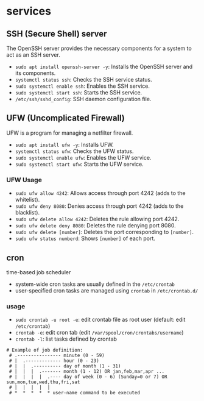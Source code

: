 # services
## SSH (Secure Shell) server
The OpenSSH server provides the necessary components for a system to act as an SSH server.

- `sudo apt install openssh-server -y`: Installs the OpenSSH server and its components.
- `systemctl status ssh`: Checks the SSH service status.
- `sudo systemctl enable ssh`: Enables the SSH service.
- `sudo systemctl start ssh`: Starts the SSH service.
- `/etc/ssh/sshd_config`: SSH daemon configuration file.

## UFW (Uncomplicated Firewall)
UFW is a program for managing a netfilter firewall.

- `sudo apt install ufw -y`: Installs UFW.
- `systemctl status ufw`: Checks the UFW status.
- `sudo systemctl enable ufw`: Enables the UFW service.
- `sudo systemctl start ufw`: Starts the UFW service.

### UFW Usage
- `sudo ufw allow 4242`: Allows access through port 4242 (adds to the whitelist).
- `sudo ufw deny 8080`: Denies access through port 4242 (adds to the blacklist).
- `sudo ufw delete allow 4242`: Deletes the rule allowing port 4242.
- `sudo ufw delete deny 8080`: Deletes the rule denying port 8080.
- `sudo ufw delete [number]`: Deletes the port corresponding to `[number]`.
- `sudo ufw status numberd`: Shows `[number]` of each port.

## cron
time-based job scheduler

* system-wide cron tasks are usually defined in the `/etc/crontab`
* user-specified cron tasks are managed using `crontab` in `/etc/crontab.d/`

### usage
* `sudo crontab -u root -e`: edit crontab file as root user (default: edit `/etc/crontab`)
* `crontab -e`: edit cron tab (edit `/var/spool/cron/crontabs/username`)
* `crontab -l`: list tasks defined by crontab

```
# Example of job definition:
 # .---------------- minute (0 - 59)
 # |  .------------- hour (0 - 23)
 # |  |  .---------- day of month (1 - 31)
 # |  |  |  .------- month (1 - 12) OR jan,feb,mar,apr ...
 # |  |  |  |  .---- day of week (0 - 6) (Sunday=0 or 7) OR sun,mon,tue,wed,thu,fri,sat
 # |  |  |  |  |
 # *  *  *  *  * user-name command to be executed 
```
